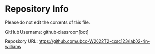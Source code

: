 # Repository Info
Please do not edit the contents of this file.

GitHub Username: github-classroom[bot]

Repository URL: https://github.com/ubco-W2022T2-cosc123/lab02-rin-williams

